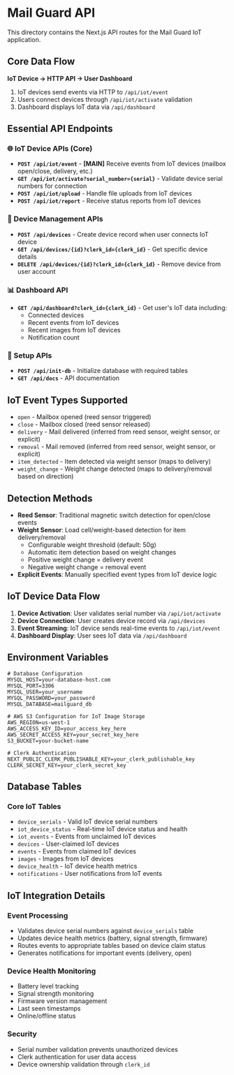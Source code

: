 # Mail Guard API

This directory contains the Next.js API routes for the Mail Guard IoT application.

## Core Data Flow

**IoT Device → HTTP API → User Dashboard**

1. IoT devices send events via HTTP to `/api/iot/event`
2. Users connect devices through `/api/iot/activate` validation
3. Dashboard displays IoT data via `/api/dashboard`

## Essential API Endpoints

### 🌐 IoT Device APIs (Core)

- **`POST /api/iot/event`** - **[MAIN]** Receive events from IoT devices (mailbox open/close, delivery, etc.)
- **`GET /api/iot/activate?serial_number={serial}`** - Validate device serial numbers for connection
- **`POST /api/iot/upload`** - Handle file uploads from IoT devices
- **`POST /api/iot/report`** - Receive status reports from IoT devices

### 📱 Device Management APIs

- **`POST /api/devices`** - Create device record when user connects IoT device
- **`GET /api/devices/{id}?clerk_id={clerk_id}`** - Get specific device details
- **`DELETE /api/devices/{id}?clerk_id={clerk_id}`** - Remove device from user account

### 📊 Dashboard API

- **`GET /api/dashboard?clerk_id={clerk_id}`** - Get user's IoT data including:
  - Connected devices
  - Recent events from IoT devices
  - Recent images from IoT devices
  - Notification count

### 🔧 Setup APIs

- **`POST /api/init-db`** - Initialize database with required tables
- **`GET /api/docs`** - API documentation

## IoT Event Types Supported

- `open` - Mailbox opened (reed sensor triggered)
- `close` - Mailbox closed (reed sensor released)
- `delivery` - Mail delivered (inferred from reed sensor, weight sensor, or explicit)
- `removal` - Mail removed (inferred from reed sensor, weight sensor, or explicit)
- `item_detected` - Item detected via weight sensor (maps to delivery)
- `weight_change` - Weight change detected (maps to delivery/removal based on direction)

## Detection Methods

- **Reed Sensor**: Traditional magnetic switch detection for open/close events
- **Weight Sensor**: Load cell/weight-based detection for item delivery/removal
  - Configurable weight threshold (default: 50g)
  - Automatic item detection based on weight changes
  - Positive weight change = delivery event
  - Negative weight change = removal event
- **Explicit Events**: Manually specified event types from IoT device logic

## IoT Device Data Flow

1. **Device Activation**: User validates serial number via `/api/iot/activate`
2. **Device Connection**: User creates device record via `/api/devices`
3. **Event Streaming**: IoT device sends real-time events to `/api/iot/event`
4. **Dashboard Display**: User sees IoT data via `/api/dashboard`

## Environment Variables

```env
# Database Configuration
MYSQL_HOST=your-database-host.com
MYSQL_PORT=3306
MYSQL_USER=your_username
MYSQL_PASSWORD=your_password
MYSQL_DATABASE=mailguard_db

# AWS S3 Configuration for IoT Image Storage
AWS_REGION=us-west-1
AWS_ACCESS_KEY_ID=your_access_key_here
AWS_SECRET_ACCESS_KEY=your_secret_key_here
S3_BUCKET=your-bucket-name

# Clerk Authentication
NEXT_PUBLIC_CLERK_PUBLISHABLE_KEY=your_clerk_publishable_key
CLERK_SECRET_KEY=your_clerk_secret_key
```

## Database Tables

### Core IoT Tables

- `device_serials` - Valid IoT device serial numbers
- `iot_device_status` - Real-time IoT device status and health
- `iot_events` - Events from unclaimed IoT devices
- `devices` - User-claimed IoT devices
- `events` - Events from claimed IoT devices
- `images` - Images from IoT devices
- `device_health` - IoT device health metrics
- `notifications` - User notifications from IoT events

## IoT Integration Details

### Event Processing

- Validates device serial numbers against `device_serials` table
- Updates device health metrics (battery, signal strength, firmware)
- Routes events to appropriate tables based on device claim status
- Generates notifications for important events (delivery, open)

### Device Health Monitoring

- Battery level tracking
- Signal strength monitoring
- Firmware version management
- Last seen timestamps
- Online/offline status

### Security

- Serial number validation prevents unauthorized devices
- Clerk authentication for user data access
- Device ownership validation through `clerk_id`
